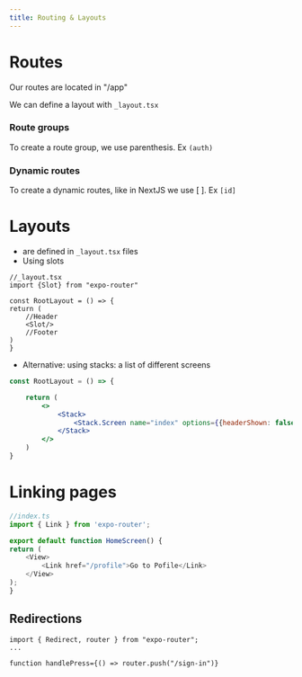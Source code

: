 ```yaml
---
title: Routing & Layouts
---
```

# Routes
Our routes are located in "/app"

We can define a layout with `_layout.tsx` 

### Route groups
To create a route group, we use parenthesis. Ex `(auth)`

### Dynamic routes
To create a dynamic routes, like in NextJS we use [ ]. Ex `[id]`

# Layouts
- are defined in `_layout.tsx` files
- Using slots
```tsx
//_layout.tsx
import {Slot} from "expo-router"

const RootLayout = () => {
return (
	//Header
	<Slot/>
	//Footer
)
}
```

- Alternative: using stacks: a list of different screens
```jsx
const RootLayout = () => {

	return (
		<>
			<Stack>
				<Stack.Screen name="index" options={{headerShown: false}}/>
			</Stack>
		</>
	)
}
```

# Linking pages

```ts
//index.ts
import { Link } from 'expo-router';

export default function HomeScreen() {
return (
	<View>
		<Link href="/profile">Go to Pofile</Link>
	</View>
);
}
```

## Redirections
```tsx
import { Redirect, router } from "expo-router";
...

function handlePress={() => router.push("/sign-in")}
```